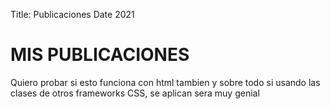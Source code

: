 Title: Publicaciones
Date 2021

# MIS PUBLICACIONES

<div class="container"> 
Quiero probar si esto funciona con html tambien y sobre todo si usando las clases de otros frameworks CSS, se aplican sera muy genial
</div>
